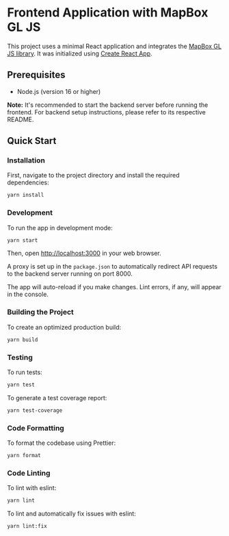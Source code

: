 # Frontend Application with MapBox GL JS

This project uses a minimal React application and integrates the [MapBox GL JS library](https://docs.mapbox.com/mapbox-gl-js/guides/). It was initialized using [Create React App](https://github.com/facebook/create-react-app).

## Prerequisites

- Node.js (version 16 or higher)

**Note:** It's recommended to start the backend server before running the frontend. For backend setup instructions, please refer to its respective README.

## Quick Start

### Installation

First, navigate to the project directory and install the required dependencies:

```bash
yarn install
```

### Development

To run the app in development mode:

```bash
yarn start
```

Then, open [http://localhost:3000](http://localhost:3000) in your web browser.

A proxy is set up in the `package.json` to automatically redirect API requests to the backend server running on port 8000.

The app will auto-reload if you make changes. Lint errors, if any, will appear in the console.

### Building the Project

To create an optimized production build:

```bash
yarn build
```

### Testing

To run tests:

```bash
yarn test
```

To generate a test coverage report:

```bash
yarn test-coverage
```

### Code Formatting

To format the codebase using Prettier:

```bash
yarn format
```

### Code Linting

To lint with eslint:

```bash
yarn lint
```

To lint and automatically fix issues with eslint:

```bash
yarn lint:fix
```